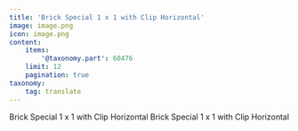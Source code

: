 ```yaml
---
title: 'Brick Special 1 x 1 with Clip Horizontal'
image: image.png
icon: image.png
content:
    items:
        '@taxonomy.part': 60476
    limit: 12
    pagination: true
taxonomy:
    tag: translate
---
```


Brick Special 1 x 1 with Clip Horizontal
Brick Special 1 x 1 with Clip Horizontal
